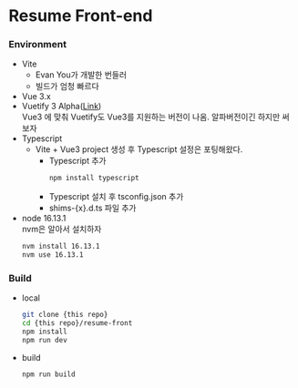 # Resume Front-end

### Environment
- Vite
  - Evan You가 개발한 번들러
  - 빌드가 엄청 빠르다
- Vue 3.x
- Vuetify 3 Alpha([Link](https://next.vuetifyjs.com/en/getting-started/installation))  
  Vue3 에 맞춰 Vuetify도 Vue3를 지원하는 버전이 나옴. 알파버전이긴 하지만 써보자
- Typescript
  - Vite + Vue3 project 생성 후 Typescript 설정은 포팅해왔다.
    - Typescript 추가
      ```bash
      npm install typescript
      ```
    - Typescript 설치 후 tsconfig.json 추가
    - shims-{x}.d.ts 파일 추가
- node 16.13.1  
  nvm은 알아서 설치하자
  ```bash
  nvm install 16.13.1
  nvm use 16.13.1
  ```

### Build
- local  
  ```bash
  git clone {this repo}
  cd {this repo}/resume-front
  npm install
  npm run dev
  ```
- build  
  ```bash
  npm run build
  ```
